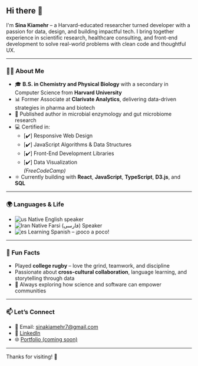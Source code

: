 ## Hi there 👋

I'm **Sina Kiamehr** – a Harvard-educated researcher turned developer with a passion for data, design, and building impactful tech. I bring together experience in scientific research, healthcare consulting, and front-end development to solve real-world problems with clean code and thoughtful UX.

---

### 👨‍💻 About Me  
- 🎓 **B.S. in Chemistry and Physical Biology** with a secondary in Computer Science from **Harvard University**  
- 📊 Former Associate at **Clarivate Analytics**, delivering data-driven strategies in pharma and biotech  
- 🧪 Published author in microbial enzymology and gut microbiome research  
- 💻 Certified in:  
  - [✔️] Responsive Web Design  
  - [✔️] JavaScript Algorithms & Data Structures  
  - [✔️] Front-End Development Libraries  
  - [✔️] Data Visualization  
  *(FreeCodeCamp)*  
- ⚛️ Currently building with **React**, **JavaScript**, **TypeScript**, **D3.js**, and **SQL**

---

### 🌍 Languages & Life  
- ![us](https://github.com/user-attachments/assets/deec6b7a-95e6-44b1-8caa-6d9fde9905bb) Native English speaker  
- ![Iran](https://raw.githubusercontent.com/stevenrskelton/flag-icon/master/png/75/country-4x3/es.png "Iran") Native Farsi (فارسی) Speaker  
- ![es](https://github.com/user-attachments/assets/ce0af31c-3178-4ef3-acba-c9507deb03c0) Learning Spanish – ¡poco a poco!  

---

### 🏉 Fun Facts  
- Played **college rugby** – love the grind, teamwork, and discipline  
- Passionate about **cross-cultural collaboration**, language learning, and storytelling through data  
- 🧭 Always exploring how science and software can empower communities

---

### 📫 Let’s Connect  
- 📧 Email: sinakiamehr7@gmail.com  
- 💼 [LinkedIn](https://linkedin.com/in/YOUR-LINK-HERE)  
- 🌐 [Portfolio (coming soon)](https://github.com/sinakiamehr)

---

Thanks for visiting! 🙌
